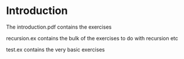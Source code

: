 # Introduction

The introduction.pdf contains the exercises

recursion.ex contains the bulk of the exercises to do with recursion etc

test.ex contains the very basic exercises
